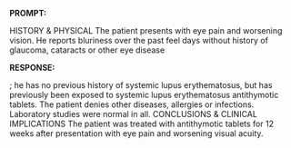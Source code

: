 **PROMPT:**

HISTORY & PHYSICAL The patient presents with eye pain and worsening vision. He reports bluriness over the past feel days without history of glaucoma, cataracts or other eye disease

**RESPONSE:**

 ; he has no previous history of systemic lupus erythematosus, but has previously been exposed to systemic lupus erythematosus antithymotic tablets. The patient denies other diseases, allergies or infections. Laboratory studies were normal in all.  CONCLUSIONS & CLINICAL IMPLICATIONS The patient was treated with antithymotic tablets for 12 weeks after presentation with eye pain and worsening visual acuity.